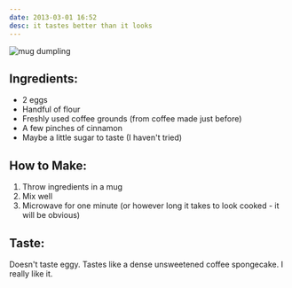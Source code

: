 ```yaml
---
date: 2013-03-01 16:52
desc: it tastes better than it looks
---
```


![mug dumpling](http://hackniac.com/images/posts/mug_dumpling.jpg)

Ingredients:
------------
* 2 eggs
* Handful of flour
* Freshly used coffee grounds (from coffee made just before)
* A few pinches of cinnamon
* Maybe a little sugar to taste (I haven't tried)

How to Make:
------------
1. Throw ingredients in a mug
2. Mix well
3. Microwave for one minute (or however long it takes to look cooked - it will be obvious)

Taste:
------
Doesn't taste eggy. Tastes like a dense unsweetened coffee spongecake. I really like it.
